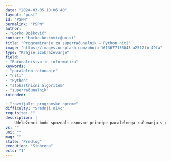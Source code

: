```yaml
---
date: "2024-03-05 10:06:40"
layout: "post"
id: "PSPN"
permalink: "PSPN"
author:
- "Borko Bošković"
contact: "borko.boskovic@um.si"
title: "Programiranje za superračunalnik – Python niti"
image: "https://images.unsplash.com/photo-1613677135043-a2512fbf49fa"
type: "Krajše izobraževanje"
field:
- "Računalništvo in informatika"
keywords:
- "paralelno računanje"
- "niti"
- "Python"
- "stohastnični algoritem"
- "superračunalnik"
intended:

- "razvijalci programske opreme"
difficulty: "Srednji nivo"
requisite: ""
description: |
    Udeleženci bodo spoznali osnovne principe paralelnega računanja s pomočjo niti v programskem jeziku Python. Predstavljeni bodo osnovi vidiki sočasnosti, delovanje večjedrnih računalnikov, uporaba deljenega pomnilnika, kritičnih sekcij itd. Udeleženci bodo pri praktičnem delu reševali kombinatorični problem, ki uporablja več niti, s pomočjo stohastičnega algoritma.
vs: ""
uni: ""
mag: ""
state: "Predlog"
execution: "Sinhrona"
ects: "1"
---
```

